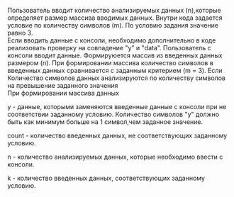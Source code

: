 Пользователь вводит количество анализируемых данных (n),которые определяет размер массива вводимых данных.
Внутри кода задается условие по количеству символов (m). По условию задания значение равно 3.  
Если вводить данные с консоли, необходимо дополнительно в коде реализовать проверку на совпадение "y" и "data".
Пользователь с консоли вводит данные. 
Формируюется массив из введенных данных размером (n).
При формировании массива количество символов в введенных данных сравнивается с заданным критерием (m = 3).
Если Количество символов данных анализируются по количеству символов на превышение заданного значения  
При формировании массива данных 

y -  данные, которыми заменяются введенные данные с консоли 
при не соответствии заданному условию. Количество символов "y" 
должно быть как минимум больше на 1 символ,чем заданное значение. 

count - количество введенных данных, не соответствующих
 заданному условию.  

n - количество анализируемых данных, которые 
необходимо ввести с консоли.

k -  количество введенных данных, соответствующих заданному
 условию.
